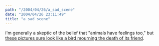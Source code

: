 ```yaml
---
path: "/2004/04/26/a_sad_scene" 
date: "2004/04/26 23:11:49" 
title: "a sad scene" 
---
```

<p>i'm generally a skeptic of the belief that "animals have feelings too," but <a href="http://www.dcview.com.tw/gallery/showmsg.asp?sre=2&amp;msgid=271976">these pictures sure look like a bird mourning the death of its friend</a>.</p>
